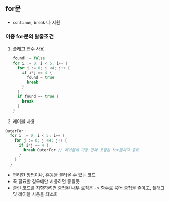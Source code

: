 ## for문
- `continue`, `break` 다 지원

### 이중 for문의 탈출조건
1. 플래그 변수 사용
   ```Go
   found := false
   for i := 0; i < 5; i++ {
     for j := 0; j <4; j++ {
       if i*j == 4 {
         found = true
         break
       }
     }
     if found == true {
       break
     }
   }
   ```
2. 레이블 사용
  ```Go
  OuterFor:
    for i := 0; i < 5; i++ {
      for j := 0; j <4; j++ {
        if i*j == 4 {
          break OuterFor // 레이블에 가장 먼저 포함된 for문까지 종료
        }
      }
    }
  ```
- 편리한 방법이나, 혼동을 불러올 수 있는 코드
- 꼭 필요한 경우에만 사용하면 좋을듯
- 클린 코드를 지향하려면 중첩된 내부 로직은 -> 함수로 묶어 중첩을 줄이고, 플래그 및 레이블 사용을 최소화